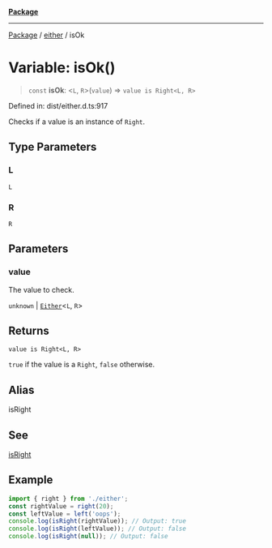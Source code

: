 [**Package**](../../README.md)

***

[Package](../../modules.md) / [either](../README.md) / isOk

# Variable: isOk()

> `const` **isOk**: \<`L`, `R`\>(`value`) => `value is Right<L, R>`

Defined in: dist/either.d.ts:917

Checks if a value is an instance of `Right`.

## Type Parameters

### L

`L`

### R

`R`

## Parameters

### value

The value to check.

`unknown` | [`Either`](../type-aliases/Either.md)\<`L`, `R`\>

## Returns

`value is Right<L, R>`

`true` if the value is a `Right`, `false` otherwise.

## Alias

isRight

## See

[isRight](isRight.md)

## Example

```ts
import { right } from './either';
const rightValue = right(20);
const leftValue = left('oops');
console.log(isRight(rightValue)); // Output: true
console.log(isRight(leftValue)); // Output: false
console.log(isRight(null)); // Output: false
```
